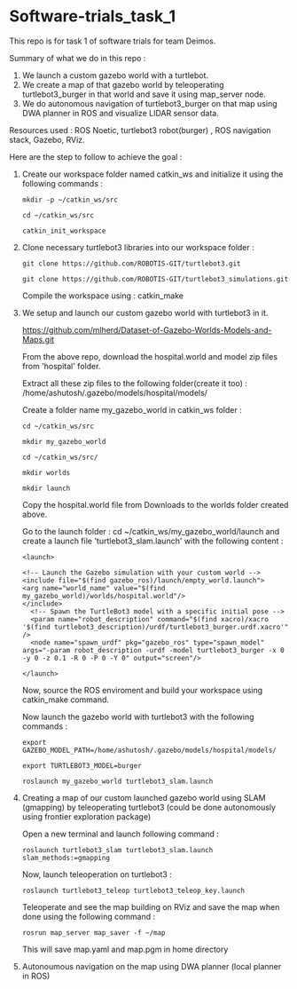 # Software-trials_task_1

This repo is for task 1 of software trials for team Deimos.

Summary of what we do in this repo :
1. We launch a custom gazebo world with a turtlebot.
2. We create a map of that gazebo world by teleoperating turtlebot3_burger in that world and save it using map_server node.
3. We do autonomous navigation of turtlebot3_burger on that map using DWA planner in ROS and visualize LIDAR sensor data.

Resources used : ROS Noetic, turtlebot3 robot(burger) , ROS navigation stack, Gazebo, RViz.

Here are the step to follow to achieve the goal : 

1. Create our workspace folder named catkin_ws and initialize it using the following commands :

       mkdir -p ~/catkin_ws/src

       cd ~/catkin_ws/src

       catkin_init_workspace


2. Clone necessary turtlebot3 libraries into our workspace folder :

       git clone https://github.com/ROBOTIS-GIT/turtlebot3.git

       git clone https://github.com/ROBOTIS-GIT/turtlebot3_simulations.git

   Compile the workspace using : catkin_make


3. We setup and launch our custom gazebo world with turtlebot3 in it.

   https://github.com/mlherd/Dataset-of-Gazebo-Worlds-Models-and-Maps.git

   From the above repo, download the hospital.world and model zip files from 'hospital' folder.

   Extract all these zip files to the following folder(create it too) : /home/ashutosh/.gazebo/models/hospital/models/

   Create a folder name my_gazebo_world in catkin_ws folder :
   
       cd ~/catkin_ws/src
   
       mkdir my_gazebo_world

       cd ~/catkin_ws/src/

       mkdir worlds

       mkdir launch

   Copy the hospital.world file from Downloads to the worlds folder created above.

   Go to the launch folder : cd ~/catkin_ws/my_gazebo_world/launch and create a launch file 'turtlebot3_slam.launch' with the following content :

       <launch>
       
       <!-- Launch the Gazebo simulation with your custom world -->
       <include file="$(find gazebo_ros)/launch/empty_world.launch">
       <arg name="world_name" value="$(find my_gazebo_world)/worlds/hospital.world"/>
       </include>
         <!-- Spawn the TurtleBot3 model with a specific initial pose -->
         <param name="robot_description" command="$(find xacro)/xacro '$(find turtlebot3_description)/urdf/turtlebot3_burger.urdf.xacro'" />
         <node name="spawn_urdf" pkg="gazebo_ros" type="spawn_model" args="-param robot_description -urdf -model turtlebot3_burger -x 0 -y 0 -z 0.1 -R 0 -P 0 -Y 0" output="screen"/>

       </launch>

    
     Now, source the ROS enviroment and build your workspace using catkin_make command.

     Now launch the gazebo world with turtlebot3 with the following commands :

       export GAZEBO_MODEL_PATH=/home/ashutosh/.gazebo/models/hospital/models/
   
       export TURTLEBOT3_MODEL=burger

       roslaunch my_gazebo_world turtlebot3_slam.launch

   
5. Creating a map of our custom launched gazebo world using SLAM (gmapping) by teleoperating turtlebot3 (could be done autonomously using frontier exploration package)

      Open a new terminal and launch following command :
   
       roslaunch turtlebot3_slam turtlebot3_slam.launch slam_methods:=gmapping

      Now, launch teleoperation on turtlebot3 :
   
       roslaunch turtlebot3_teleop turtlebot3_teleop_key.launch

      Teleoperate and see the map building on RViz and save the map when done using the following command :
   
       rosrun map_server map_saver -f ~/map

      This will save map.yaml and map.pgm in home directory
   

7.  Autonoumous navigation on the map using DWA planner (local planner in ROS)
      
 
       


   





